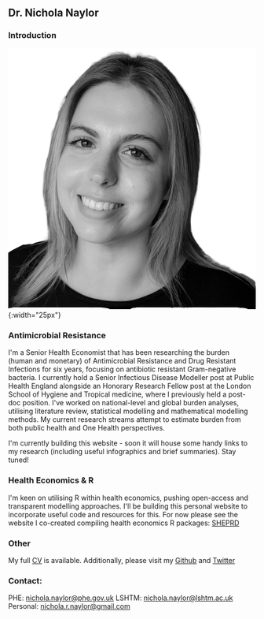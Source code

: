 
## Dr. Nichola Naylor

### Introduction 

![](NN_BW.png){:width="25px"}

### Antimicrobial Resistance

I'm a Senior Health Economist that has been researching the burden (human and monetary) of Antimicrobial Resistance and Drug Resistant Infections for six years, focusing on antibiotic resistant Gram-negative bacteria. I currently hold a Senior Infectious Disease Modeller post at Public Health England alongside an Honorary Research Fellow post at the London School of Hygiene and Tropical medicine, where I previously held a post-doc position. I've worked on national-level and global burden analyses, utilising literature review, statistical modelling and mathematical modelling methods. My current research streams attempt to estimate burden from both public health and One Health perspectives. 

I'm currently building this website - soon it will house some handy links to my research (including useful infographics and brief summaries). Stay tuned!


### Health Economics & R

I'm keen on utilising R within health economics, pushing open-access and transparent modelling approaches. I'll be building this personal website to incorporate useful code and resources for this. For now please see the website I co-created compiling health economics R packages: [SHEPRD](https://hermes-sheprd.netlify.app/)


### Other
My full [CV](cv.md) is available. 
Additionally, please visit my [Github](https://github.com/NikkiR08) and [Twitter](https://twitter.com/nichola_naylor)


### Contact:

PHE: nichola.naylor@phe.gov.uk
LSHTM: nichola.naylor@lshtm.ac.uk
Personal: nichola.r.naylor@gmail.com


